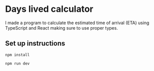 # Days lived calculator

I made a program to calculate the estimated time of arrival (ETA) using TypeScript and React making sure to use proper types.

## Set up instructions

```
npm install
```

```
npm run dev
```
